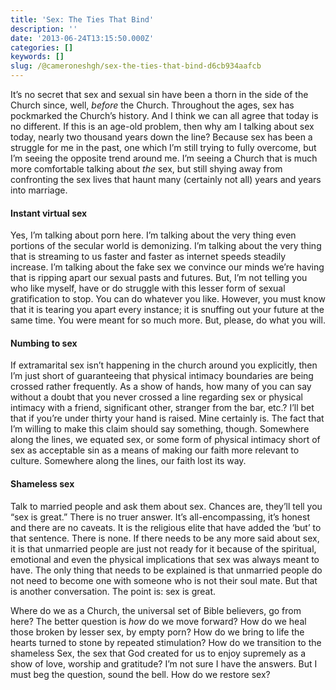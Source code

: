 ```yaml
---
title: 'Sex: The Ties That Bind'
description: ''
date: '2013-06-24T13:15:50.000Z'
categories: []
keywords: []
slug: /@cameroneshgh/sex-the-ties-that-bind-d6cb934aafcb
---
```


It’s no secret that sex and sexual sin have been a thorn in the side of the Church since, well, _before_ the Church. Throughout the ages, sex has pockmarked the Church’s history. And I think we can all agree that today is no different. If this is an age-old problem, then why am I talking about sex today, nearly two thousand years down the line? Because sex has been a struggle for me in the past, one which I’m still trying to fully overcome, but I’m seeing the opposite trend around me. I’m seeing a Church that is much more comfortable talking about _the_ sex, but still shying away from confronting the sex lives that haunt many (certainly not all) years and years into marriage.

#### Instant virtual sex

Yes, I’m talking about porn here. I’m talking about the very thing even portions of the secular world is demonizing. I’m talking about the very thing that is streaming to us faster and faster as internet speeds steadily increase. I’m talking about the fake sex we convince our minds we’re having that is ripping apart our sexual pasts and futures. But, I’m not telling you who like myself, have or do struggle with this lesser form of sexual gratification to stop. You can do whatever you like. However, you must know that it is tearing you apart every instance; it is snuffing out your future at the same time. You were meant for so much more. But, please, do what you will.

#### Numbing to sex

If extramarital sex isn’t happening in the church around you explicitly, then I’m just short of guaranteeing that physical intimacy boundaries are being crossed rather frequently. As a show of hands, how many of you can say without a doubt that you never crossed a line regarding sex or physical intimacy with a friend, significant other, stranger from the bar, etc.? I’ll bet that if you’re under thirty your hand is raised. Mine certainly is. The fact that I’m willing to make this claim should say something, though. Somewhere along the lines, we equated sex, or some form of physical intimacy short of sex as acceptable sin as a means of making our faith more relevant to culture. Somewhere along the lines, our faith lost its way.

#### Shameless sex

Talk to married people and ask them about sex. Chances are, they’ll tell you “sex is great.” There is no truer answer. It’s all-encompassing, it’s honest and there are no caveats. It is the religious elite that have added the ‘but’ to that sentence. There is none. If there needs to be any more said about sex, it is that unmarried people are just not ready for it because of the spiritual, emotional and even the physical implications that sex was always meant to have. The only thing that needs to be explained is that unmarried people do not need to become one with someone who is not their soul mate. But that is another conversation. The point is: sex is great.

Where do we as a Church, the universal set of Bible believers, go from here? The better question is _how_ do we move forward? How do we heal those broken by lesser sex, by empty porn? How do we bring to life the hearts turned to stone by repeated stimulation? How do we transition to the shameless Sex, the sex that God created for us to enjoy supremely as a show of love, worship and gratitude? I’m not sure I have the answers. But I must beg the question, sound the bell. How do we restore sex?